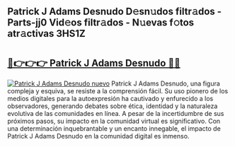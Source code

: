 ## Patrick J Adams Desnudo D𝚎sn𝚞dos filtr𝚊dos - Parts-jj0 Vid𝚎os filtr𝚊dos - N𝚞evas f𝚘tos atr𝚊ctivas 3HS1Z

# <h2><a href="http://mb9kdd.tromn.icu/?c=Patrick+J+Adams+Desnudo">🔗👉👉👉 Patrick J Adams Desnudo 🔗🔗</a></h2>

[![Patrick J Adams Desnudo nuevo](https://i.imgur.com/pEAQMta.gif)](http://mb9kdd.tromn.icu/?c=Patrick+J+Adams+Desnudo)
Patrick J Adams Desnudo, una figura compleja y esquiva, se resiste a la comprensión fácil. Su uso pionero de los medios digitales para la autoexpresión ha cautivado y enfurecido a los observadores, generando debates sobre ética, identidad y la naturaleza evolutiva de las comunidades en línea. A pesar de la incertidumbre de sus próximos pasos, su impacto en la comunidad virtual es significativo. Con una determinación inquebrantable y un encanto innegable, el impacto de Patrick J Adams Desnudo en la comunidad digital es inmenso.
